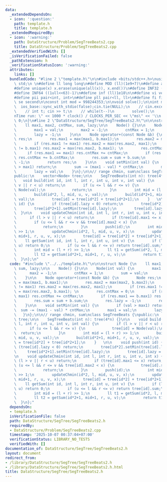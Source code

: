 ```yaml
---
data:
  _extendedDependsOn:
  - icon: ':question:'
    path: template.h
    title: template.h
  _extendedRequiredBy:
  - icon: ':warning:'
    path: DataStructure/Problem/SegTreeBeats2.cpp
    title: DataStructure/Problem/SegTreeBeats2.cpp
  _extendedVerifiedWith: []
  _isVerificationFailed: false
  _pathExtension: h
  _verificationStatusIcon: ':warning:'
  attributes:
    links: []
  bundledCode: "#line 2 \"template.h\"\n\n#include <bits/stdc++.h>\nusing namespace\
    \ std;\n \n#define ll long long\n#define MOD (ll)(1e9+7)\n#define all(x) (x).begin(),(x).end()\n\
    #define unique(x) x.erase(unique(all(x)), x.end())\n#define INF32 ((1ull<<31)-1)\n\
    #define INF64 ((1ull<<63)-1)\n#define inf (ll)1e18\n\n#define vi vector<int>\n\
    #define pii pair<int, int>\n#define pll pair<ll, ll>\n#define fi first\n#define\
    \ se second\n\nconst int mod = 998244353;\n\nvoid solve();\n\nint main(){\n  \
    \  ios_base::sync_with_stdio(false);cin.tie(NULL);\n    // cin.exceptions(cin.failbit);\n\
    \    // int t; cin >> t;\n    // while(t--)\n        solve();\n    cerr << \"\\\
    nTime run: \" << 1000 * clock() / CLOCKS_PER_SEC << \"ms\" << '\\n';\n    return\
    \ 0;\n}\n#line 2 \"DataStructure/SegTree/SegTreeBeats2.h\"\n\n\nstruct Node {\n\
    \    ll max1, max2, cntMax, sum, lazy;\n\n    Node() {}\n\n    Node(int val) {\n\
    \        max1 = val;\n        max2 = -1;\n        cntMax = 1;\n        sum = val;\n\
    \        lazy = -1;\n    }\n\n    Node operator+(const Node &b) {\n        Node\
    \ res;\n        res.max1 = max(max1, b.max1);\n        res.max2 = max(max2, b.max2);\n\
    \        if (res.max1 != max1) res.max2 = max(res.max2, max1);\n        if (res.max1\
    \ != b.max1) res.max2 = max(res.max2, b.max1); \n        res.cntMax = 0;\n   \
    \     if (res.max1 == max1) res.cntMax += cntMax;\n        if (res.max1 == b.max1)\
    \ res.cntMax += b.cntMax;\n        res.sum = sum + b.sum;\n        res.lazy =\
    \ -1;\n        return res;\n    }\n\n    void setMin(int val) {\n        if (val\
    \ > max1) return;\n        sum -= (max1 - val) * cntMax;\n        max1 = val;\n\
    \        lazy = val;\n    }\n};\n\n// range chmin, sum\nclass SegTreeBeats {\n\
    public:\n    vector<Node> tree;\n\n    SegTreeBeats(int n): tree(4*n) {}\n\n \
    \   void build(int id, int l, int r, int u, int v, int val) {\n        if (l >\
    \ v || r < u) return;\n        if (u <= l && r <= v) {\n            tree[id] =\
    \ Node(val);\n            return;\n        }\n        int mid = (l + r) >> 1;\n\
    \        build(id*2, l, mid, u, v, val);\n        build(id*2+1, mid+1, r, u, v,\
    \ val);\n        tree[id] = tree[id*2] + tree[id*2+1];\n    }   \n\n    void push(int\
    \ id) {\n        if (tree[id].lazy < 0) return;\n        tree[id*2].setMin(tree[id].lazy);\n\
    \        tree[id*2+1].setMin(tree[id].lazy);\n        tree[id].lazy = -1;\n  \
    \  }\n\n    void updateChmin(int id, int l, int r, int u, int v, int x) {\n  \
    \      if (l > v || r < u) return;\n        if (tree[id].max1 <= x) return;\n\
    \        if (u <= l && r <= v && tree[id].max2 < x) {\n            tree[id].setMin(x);\n\
    \            return;\n        }\n        push(id);\n        int mid = (l + r)\
    \ >> 1;\n        updateChmin(id*2, l, mid, u, v, x);\n        updateChmin(id*2+1,\
    \ mid+1, r, u, v, x);\n        tree[id] = tree[id*2] + tree[id*2+1];\n    }\n\n\
    \    ll getSum(int id, int l, int r, int u, int v) {\n        if (l > v || r <\
    \ u) return 0;\n        if (u <= l && r <= v) return tree[id].sum;\n        push(id);\n\
    \        int mid = (l + r) >> 1;\n        ll t1 = getSum(id*2, l, mid, u, v);\n\
    \        ll t2 = getSum(id*2+1, mid+1, r, u, v);\n        return t1 + t2;\n  \
    \  }\n};\n"
  code: "#include \"../../template.h\"\n\n\nstruct Node {\n    ll max1, max2, cntMax,\
    \ sum, lazy;\n\n    Node() {}\n\n    Node(int val) {\n        max1 = val;\n  \
    \      max2 = -1;\n        cntMax = 1;\n        sum = val;\n        lazy = -1;\n\
    \    }\n\n    Node operator+(const Node &b) {\n        Node res;\n        res.max1\
    \ = max(max1, b.max1);\n        res.max2 = max(max2, b.max2);\n        if (res.max1\
    \ != max1) res.max2 = max(res.max2, max1);\n        if (res.max1 != b.max1) res.max2\
    \ = max(res.max2, b.max1); \n        res.cntMax = 0;\n        if (res.max1 ==\
    \ max1) res.cntMax += cntMax;\n        if (res.max1 == b.max1) res.cntMax += b.cntMax;\n\
    \        res.sum = sum + b.sum;\n        res.lazy = -1;\n        return res;\n\
    \    }\n\n    void setMin(int val) {\n        if (val > max1) return;\n      \
    \  sum -= (max1 - val) * cntMax;\n        max1 = val;\n        lazy = val;\n \
    \   }\n};\n\n// range chmin, sum\nclass SegTreeBeats {\npublic:\n    vector<Node>\
    \ tree;\n\n    SegTreeBeats(int n): tree(4*n) {}\n\n    void build(int id, int\
    \ l, int r, int u, int v, int val) {\n        if (l > v || r < u) return;\n  \
    \      if (u <= l && r <= v) {\n            tree[id] = Node(val);\n          \
    \  return;\n        }\n        int mid = (l + r) >> 1;\n        build(id*2, l,\
    \ mid, u, v, val);\n        build(id*2+1, mid+1, r, u, v, val);\n        tree[id]\
    \ = tree[id*2] + tree[id*2+1];\n    }   \n\n    void push(int id) {\n        if\
    \ (tree[id].lazy < 0) return;\n        tree[id*2].setMin(tree[id].lazy);\n   \
    \     tree[id*2+1].setMin(tree[id].lazy);\n        tree[id].lazy = -1;\n    }\n\
    \n    void updateChmin(int id, int l, int r, int u, int v, int x) {\n        if\
    \ (l > v || r < u) return;\n        if (tree[id].max1 <= x) return;\n        if\
    \ (u <= l && r <= v && tree[id].max2 < x) {\n            tree[id].setMin(x);\n\
    \            return;\n        }\n        push(id);\n        int mid = (l + r)\
    \ >> 1;\n        updateChmin(id*2, l, mid, u, v, x);\n        updateChmin(id*2+1,\
    \ mid+1, r, u, v, x);\n        tree[id] = tree[id*2] + tree[id*2+1];\n    }\n\n\
    \    ll getSum(int id, int l, int r, int u, int v) {\n        if (l > v || r <\
    \ u) return 0;\n        if (u <= l && r <= v) return tree[id].sum;\n        push(id);\n\
    \        int mid = (l + r) >> 1;\n        ll t1 = getSum(id*2, l, mid, u, v);\n\
    \        ll t2 = getSum(id*2+1, mid+1, r, u, v);\n        return t1 + t2;\n  \
    \  }\n};"
  dependsOn:
  - template.h
  isVerificationFile: false
  path: DataStructure/SegTree/SegTreeBeats2.h
  requiredBy:
  - DataStructure/Problem/SegTreeBeats2.cpp
  timestamp: '2025-10-07 00:37:04+07:00'
  verificationStatus: LIBRARY_NO_TESTS
  verifiedWith: []
documentation_of: DataStructure/SegTree/SegTreeBeats2.h
layout: document
redirect_from:
- /library/DataStructure/SegTree/SegTreeBeats2.h
- /library/DataStructure/SegTree/SegTreeBeats2.h.html
title: DataStructure/SegTree/SegTreeBeats2.h
---
```

